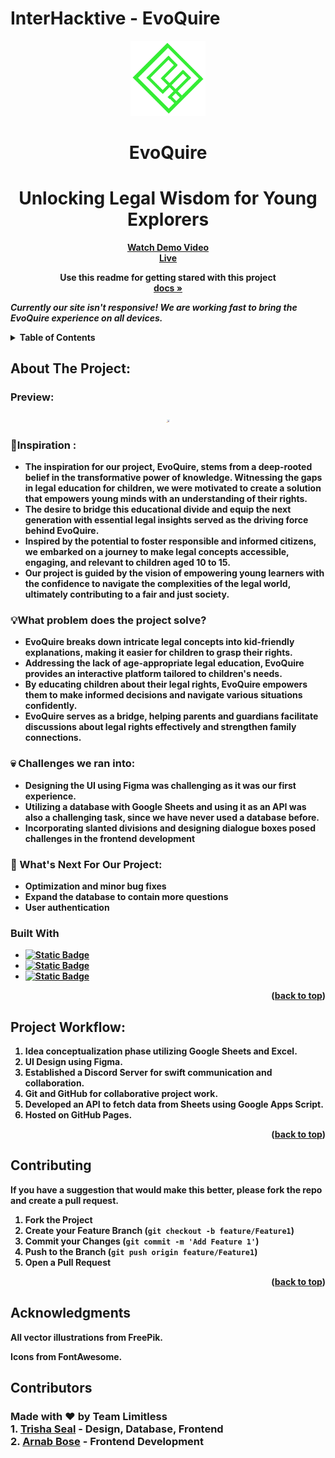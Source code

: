 # InterHacktive - EvoQuire

<div align="center">
  <a href="https://github.com/Arnab-129/EvoQuire/">
    <img src="assets/logo.svg" alt="Logo" width="120" height="120">
  </a>

# EvoQuire
# Unlocking Legal Wisdom for Young Explorers

<b><a align="center" href="https://www.youtube.com/watch?v=wQ2R2FrZ1ro">Watch Demo Video</a></b>
  <br/>
  <b><a a align="center" href="https://arnab-129.github.io/EvoQuire/">Live</a><b>

  <p align="center">
    Use this readme for getting stared with this project
    <br />
    <a href="https://github.com/Arnab-129/EvoQuire/"><strong>docs »</strong></a>
    <br />

</div>

<i><b>Currently our site isn't responsive! We are working fast to bring the EvoQuire experience on all devices.</b></i>

<!-- TABLE OF CONTENTS -->
<details>
  <summary>Table of Contents</summary>
  <ol>
    <li>
      <a href="#about-the-project">About The Project</a>
      <ul>
        <li><a href="#built-with">Built With</a></li>
      </ul>
    </li>
    <li><a href="#project-workflow">Project Workflow</li>
    <li><a href="#contributing">Contributing</a></li>
    <li><a href="#contact">Contact</a></li>
    <li><a href="#acknowledgments">Acknowledgments</a></li>
  </ol>
</details>

## About The Project:

### Preview:

<div align="center">
<img src="assets/Preview.png" height= 100% width = 11pp%>
</div>

### 💭Inspiration :

- The inspiration for our project, EvoQuire, stems from a deep-rooted belief in the transformative power of knowledge. Witnessing the gaps in legal education for children, we were motivated to create a solution that empowers young minds with an understanding of their rights. 
- The desire to bridge this educational divide and equip the next generation with essential legal insights served as the driving force behind EvoQuire. 
- Inspired by the potential to foster responsible and informed citizens, we embarked on a journey to make legal concepts accessible, engaging, and relevant to children aged 10 to 15. 
- Our project is guided by the vision of empowering young learners with the confidence to navigate the complexities of the legal world, ultimately contributing to a fair and just society.

### 💡What problem does the project solve?
- EvoQuire breaks down intricate legal concepts into kid-friendly explanations, making it easier for children to grasp their rights.
- Addressing the lack of age-appropriate legal education, EvoQuire provides an interactive platform tailored to children's needs.
- By educating children about their legal rights, EvoQuire empowers them to make informed decisions and navigate various situations confidently.
- EvoQuire serves as a bridge, helping parents and guardians facilitate discussions about legal rights effectively and strengthen family connections.

### 💀 Challenges we ran into:
- Designing the UI using Figma was challenging as it was our first experience.
- Utilizing a database with Google Sheets and using it as an API was also a challenging task, since we have never used a database before.
- Incorporating slanted divisions and designing dialogue boxes posed challenges in the frontend development

### 🔮 What's Next For Our Project:
- Optimization and minor bug fixes
- Expand the database to contain more questions
- User authentication

### Built With

- <a href="https://www.w3.org/html/">![Static Badge](https://custom-icon-badges.demolab.com/badge/-html-e36200?style=for-the-badge&logo=html5&logoColor=white)</a>
- <a href="https://www.w3.org/css/">![Static Badge](https://custom-icon-badges.demolab.com/badge/-css-024ac7?style=for-the-badge&logo=css3&logoColor=white)</a>
- <a href="https://developer.mozilla.org/en-US/docs/Web/JavaScript">![Static Badge](https://custom-icon-badges.demolab.com/badge/-javascript-gold?style=for-the-badge&logo=javascript&logoColor=black)</a> 

<p align="right">(<a href="#top">back to top</a>)</p>

## Project Workflow: 

1. Idea conceptualization phase utilizing Google Sheets and Excel.
2. UI Design using Figma.
3. Established a Discord Server for swift communication and collaboration.
4. Git and GitHub for collaborative project work.
5. Developed an API to fetch data from Sheets using Google Apps Script.
6. Hosted on GitHub Pages.

<p align="right">(<a href="#top">back to top</a>)</p>

## Contributing


If you have a suggestion that would make this better, please fork the repo and create a pull request. 

1. Fork the Project
2. Create your Feature Branch (`git checkout -b feature/Feature1`)
3. Commit your Changes (`git commit -m 'Add Feature 1'`)
4. Push to the Branch (`git push origin feature/Feature1`)
5. Open a Pull Request

<p align="right">(<a href="#top">back to top</a>)</p>

<!-- ACKNOWLEDGMENTS -->
## Acknowledgments
<div>
All vector illustrations from FreePik.  

Icons from FontAwesome.
</div>

## Contributors
<div>
<h3>
 <b>Made with ❤️ by Team Limitless</b>  

 <br/>
    1. <a href= "https://github.com/EmberTSeal" >Trisha Seal</a> - Design, Database, Frontend
    <br>
    2. <a href= "https://github.com/Arnab-129">Arnab Bose</a> - Frontend Development
 </div>
<h3>
</div>
